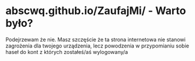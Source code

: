 # abscwq.github.io/ZaufajMi/ - Warto było?
Podejrzewam że nie. Masz szczęście że ta strona internetowa nie stanowi zagrożenia dla twojego urządzenia, lecz powodzenia w przypomianiu sobie haseł do kont z których zostałeś/aś wylogowany/a
